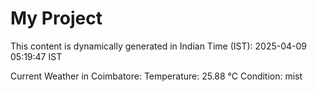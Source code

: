 # My Project

This content is dynamically generated in Indian Time (IST): 2025-04-09 05:19:47 IST


Current Weather in Coimbatore:
Temperature: 25.88 °C
Condition: mist
